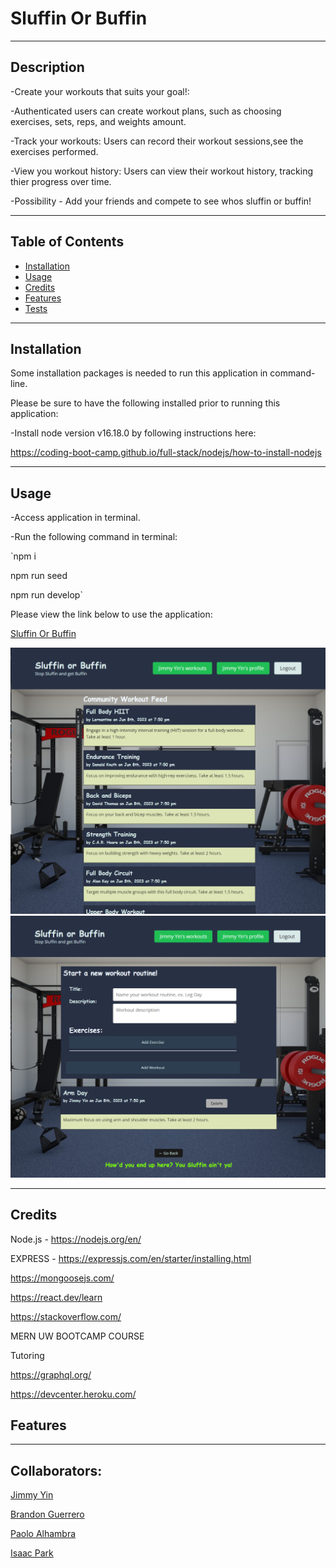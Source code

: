 # Sluffin Or Buffin

<hr>

## Description 

-Create your workouts that suits your goal!: 

-Authenticated users can create workout plans, such as choosing exercises, sets, reps, and weights amount.

-Track your workouts: Users can record their workout sessions,see the exercises performed.

-View you workout history: Users can view their workout history, tracking thier progress over time.

-Possibility - Add your friends and compete to see whos sluffin or buffin!
<hr>

## Table of Contents 
  
- [Installation](#installation)
- [Usage](#usage)
- [Credits](#credits)
- [Features](#features)
- [Tests](#tests)
<hr>

## Installation

Some installation packages is needed to run this application in command-line.

Please be sure to have the following installed prior to running this application:

-Install node version v16.18.0 by following instructions here:

https://coding-boot-camp.github.io/full-stack/nodejs/how-to-install-nodejs

<hr>

## Usage

-Access application in terminal.

-Run the following command in terminal:

`npm i

npm run seed

npm run develop`


Please view the link below to use the application:

<a href="placeholder">Sluffin Or Buffin</a>

    
![alt text](./client/public/sluffinscreenshot.png)
![alt text](./client/public/sluffin2.png)

<hr>

## Credits

Node.js - https://nodejs.org/en/

EXPRESS - https://expressjs.com/en/starter/installing.html

https://mongoosejs.com/

https://react.dev/learn

https://stackoverflow.com/

MERN UW BOOTCAMP COURSE

Tutoring

https://graphql.org/

https://devcenter.heroku.com/
## Features

<hr>

## Collaborators:

<a href="https://github.com/xKranze">Jimmy Yin</a> 

<a href="https://github.com/bg2398">Brandon Guerrero</a> 

<a href="https://github.com/palhambra">Paolo Alhambra</a> 

<a href="https://github.com/isaacp5454">Isaac Park</a>

